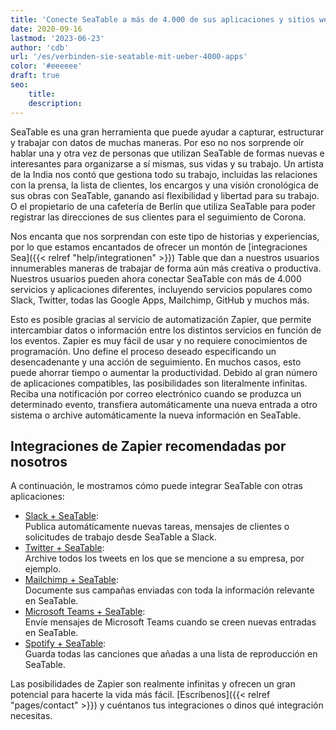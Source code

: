 ```yaml
---
title: 'Conecte SeaTable a más de 4.000 de sus aplicaciones y sitios web favoritos'
date: 2020-09-16
lastmod: '2023-06-23'
author: 'cdb'
url: '/es/verbinden-sie-seatable-mit-ueber-4000-apps'
color: '#eeeeee'
draft: true
seo:
    title:
    description:
---
```


SeaTable es una gran herramienta que puede ayudar a capturar, estructurar y trabajar con datos de muchas maneras. Por eso no nos sorprende oír hablar una y otra vez de personas que utilizan SeaTable de formas nuevas e interesantes para organizarse a sí mismas, sus vidas y su trabajo. Un artista de la India nos contó que gestiona todo su trabajo, incluidas las relaciones con la prensa, la lista de clientes, los encargos y una visión cronológica de sus obras con SeaTable, ganando así flexibilidad y libertad para su trabajo. O el propietario de una cafetería de Berlín que utiliza SeaTable para poder registrar las direcciones de sus clientes para el seguimiento de Corona.

Nos encanta que nos sorprendan con este tipo de historias y experiencias, por lo que estamos encantados de ofrecer un montón de [integraciones Sea]({{< relref "help/integrationen" >}}) Table que dan a nuestros usuarios innumerables maneras de trabajar de forma aún más creativa o productiva. Nuestros usuarios pueden ahora conectar SeaTable con más de 4.000 servicios y aplicaciones diferentes, incluyendo servicios populares como Slack, Twitter, todas las Google Apps, Mailchimp, GitHub y muchos más.

Esto es posible gracias al servicio de automatización Zapier, que permite intercambiar datos o información entre los distintos servicios en función de los eventos. Zapier es muy fácil de usar y no requiere conocimientos de programación. Uno define el proceso deseado especificando un desencadenante y una acción de seguimiento. En muchos casos, esto puede ahorrar tiempo o aumentar la productividad. Debido al gran número de aplicaciones compatibles, las posibilidades son literalmente infinitas. Reciba una notificación por correo electrónico cuando se produzca un determinado evento, transfiera automáticamente una nueva entrada a otro sistema o archive automáticamente la nueva información en SeaTable.

## Integraciones de Zapier recomendadas por nosotros

A continuación, le mostramos cómo puede integrar SeaTable con otras aplicaciones:

- [Slack + SeaTable](https://seatable.io/es/integrationen/slack/):  
   Publica automáticamente nuevas tareas, mensajes de clientes o solicitudes de trabajo desde SeaTable a Slack.
- [Twitter + SeaTable](https://seatable.io/es/integrationen/):  
   Archive todos los tweets en los que se mencione a su empresa, por ejemplo.
- [Mailchimp + SeaTable](https://seatable.io/es/integrationen/):  
   Documente sus campañas enviadas con toda la información relevante en SeaTable.
- [Microsoft Teams + SeaTable](https://zapier.com/apps/seatable/integrations/microsoft-teams):  
   Envíe mensajes de Microsoft Teams cuando se creen nuevas entradas en SeaTable.
- [Spotify + SeaTable](https://zapier.com/apps/seatable/integrations/spotify):  
   Guarda todas las canciones que añadas a una lista de reproducción en SeaTable.

Las posibilidades de Zapier son realmente infinitas y ofrecen un gran potencial para hacerte la vida más fácil. [Escríbenos]({{< relref "pages/contact" >}}) y cuéntanos tus integraciones o dinos qué integración necesitas.
